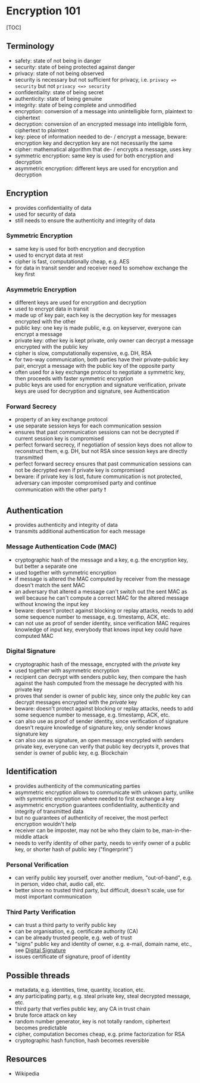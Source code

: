 # Encryption 101

[TOC]



## Terminology

- safety: state of not being in danger
- security: state of being protected against danger
- privacy: state of not being observed
- security is necessary but not sufficient for privacy, i.e. `privacy => security` but not `privacy <=> security`
- confidentiality: state of being secret
- authenticity: state of being genuine
- integrity: state of being complete and unmodified
- encryption: conversion of a message into unintelligible form, plaintext to ciphertext
- decryption: conversion of an encrypted message into intelligible form, ciphertext to plaintext
- key: piece of information needed to de- / encrypt a message, beware: encryption key and decryption key are not necessarily the same
- cipher: mathematical algorithm that de- / encrypts a message, uses key
- symmetric encryption: same key is used for both encryption and decryption
- asymmetric encryption: different keys are used for encryption and decryption



## Encryption

- provides confidentiality of data
- used for security of data
- still needs to ensure the authenticity and integrity of data

### Symmetric Encryption

- same key is used for both encryption and decryption
- used to encrypt data at rest
- cipher is fast, computationally cheap, e.g. AES
- for data in transit sender and receiver need to somehow exchange the key first

### Asymmetric Encryption

- different keys are used for encryption and decryption
- used to encrypt data in transit
- made up of key pair, each key is the decryption key for messages encrypted with the other
- public key: one key is made public, e.g. on keyserver, everyone can encrypt a message
- private key: other key is kept private, only owner can decrypt a message encrypted with the public key
- cipher is slow, computationally expensive, e.g. DH, RSA
- for two-way communication, both parties have their private-public key pair, encrypt a message with the public key of the opposite party
- often used for a key exchange protocol to negotiate a symmetric key, then proceeds with faster symmetric encryption
- public keys are used for encryption and signature verification, private keys are used for decryption and signature, see Authentication

### Forward Secrecy

- property of an key exchange protocol
- use separate session keys for each communication session
- ensures that past communication sessions can not be decrypted if current session key is compromised
- perfect forward secrecy, if negotiation of session keys does not allow to reconstruct them, e.g. DH, but not RSA since session keys are directly transmitted
- perfect forward secrecy ensures that past communication sessions can not be decrypted even if private key is compromised
- beware: if private key is lost, future communication is not protected, adversary can imposter compromised party and continue communication with the other party ❗️



## Authentication

- provides authenticity and integrity of data
- transmits additional authentication for each message

### Message Authentication Code (MAC)

- cryptographic hash of the message and a key, e.g. the encryption key, but better a separate one
- used together with symmetric encryption
- if message is altered the MAC computed by receiver from the message doesn't match the sent MAC
- an adversary that altered a message can't switch out the sent MAC as well because he can't compute a correct MAC for the altered message without knowing the input key
- beware: doesn't protect against blocking or replay attacks, needs to add some sequence number to message, e.g. timestamp, ACK, etc.
- can not use as proof of sender identity, since verification MAC requires knowledge of input key, everybody that knows input key could have computed MAC

### Digital Signature

- cryptographic hash of the message, encrypted with the _private_ key
- used together with asymmetric encryption
- recipient can decrypt with senders public key, then compare the hash against the hash computed from the message he decrypted with his private key
- proves that sender is owner of public key, since only the _public_ key can decrypt messages encrypted with the _private_ key
- beware: doesn't protect against blocking or replay attacks, needs to add some sequence number to message, e.g. timestamp, ACK, etc.
- can also use as proof of sender identity, since verification of signature doesn't require knowledge of signature key, only sender knows signature key
- can also use as signature, an open message encrypted with senders private key, everyone can verify that public key decrypts it, proves that sender is owner of public key, e.g. Blockchain



## Identification

- provides authenticity of the communicating parties
- asymmetric encryption allows to communicate with unkown party, unlike with symmetric encryption where needed to first exchange a key
- asymmetric encryption guarantees confidentiality, authenticity and integrity of transmitted data
- but no guarantees of authenticity of receiver, the most perfect encryption wouldn't help
- receiver can be imposter, may not be who they claim to be, man-in-the-middle attack
- needs to verify identity of other party, needs to verify owner of a public key, or shorter hash of public key ("fingerprint")

### Personal Verification

- can verify public key yourself, over another medium, "out-of-band", e.g. in person, video chat, audio call, etc.
- better since no trusted third party, but difficult, doesn't scale, use for most important communication

### Third Party Verification

- can trust a third party to verify public key
- can be organisation, e.g. certificate authority (CA)
- can be already trusted people, e.g. web of trust
- "signs" public key and identity of owner, e.g. e-mail, domain name, etc., see [Digital Signature](#)
- issues certificate of signature, proof of identity



## Possible threads

- metadata, e.g. identities, time, quantity, location, etc.
- any participating party, e.g. steal private key, steal decrypted message, etc.
- third party that verfies public key, any CA in trust chain
- brute force attack on key
- random number generator, key is not totally random, ciphertext becomes predictable
- cipher, computation becomes cheap, e.g. prime factorization for RSA
- cryptographic hash function, hash becomes reversible



## Resources

- Wikipedia